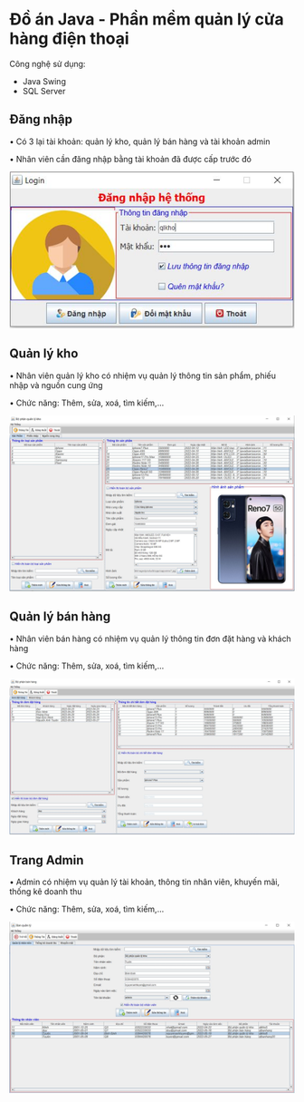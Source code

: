 # Đồ án Java - Phần mềm quản lý cửa hàng điện thoại

Công nghệ sử dụng:

-   Java Swing
-   SQL Server

## **Đăng nhập**

•	Có 3 lại tài khoản: quản lý kho, quản lý bán hàng và tài khoản admin

•	Nhân viên cần đăng nhập bằng tài khoản đã được cấp trước đó

![Giao diện đăng nhập](https://github.com/anhtuyen0409/java-project-final/blob/main/media/login.JPG)

## **Quản lý kho**

•	Nhân viên quản lý kho có nhiệm vụ quản lý thông tin sản phẩm, phiếu nhập và nguồn cung ứng

•	Chức năng: Thêm, sửa, xoá, tìm kiếm,...

![Giao diện quản lý kho](https://github.com/anhtuyen0409/java-project-final/blob/main/media/kho.JPG)

## **Quản lý bán hàng**

•	Nhân viên bán hàng có nhiệm vụ quản lý thông tin đơn đặt hàng và khách hàng

•	Chức năng: Thêm, sửa, xoá, tìm kiếm,...

![Giao diện quản ký bán hàng](https://github.com/anhtuyen0409/java-project-final/blob/main/media/banhang.JPG)


## **Trang Admin**

•	Admin có nhiệm vụ quản lý tài khoản, thông tin nhân viên, khuyến mãi, thống kê doanh thu

•	Chức năng: Thêm, sửa, xoá, tìm kiếm,...

![Giao diện admin](https://github.com/anhtuyen0409/java-project-final/blob/main/media/admin.JPG)


